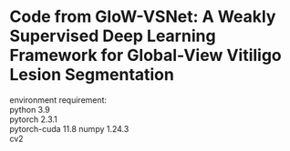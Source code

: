 # Code from GloW-VSNet: A Weakly Supervised Deep Learning Framework for Global-View Vitiligo Lesion Segmentation  

environment requirement:  
python 3.9  
pytorch 2.3.1  
pytorch-cuda 11.8
numpy 1.24.3  
cv2 

